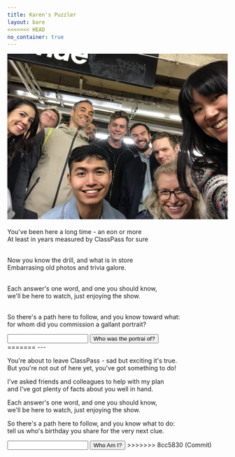 ```yaml
---
title: Karen's Puzzler
layout: bare
<<<<<<< HEAD
no_container: true
---
```


<div class="img-splash">
    <div class="img-container">
        <img src="selfie.jpg" />
    </div>
</div>

<div class="container">
<br>
You've been here a long time - an eon or more<br>
At least in years measured by ClassPass for sure<br><br>

Now you know the drill, and what is in store<br>
Embarrasing old photos and trivia galore.<br><br>

Each answer's one word, and one you should know,<br>
we'll be here to watch, just enjoying the show.<br><br>

So there's a path here to follow, and you know toward what:<br>
for whom did you commission a gallant portrait?<br>

<input id="guess" name="guess" />
<input type="button" value="Who was the portrai of?" onclick="window.open('/puzzle/karen/' + document.getElementById('guess').value)" />
</div>
=======
---

You're about to leave ClassPass - sad but exciting it's true.<br>
But you're not out of here yet, you've got something to do!

I've asked friends and colleagues to help with my plan<br>
and I've got plenty of facts about you well in hand.

Each answer's one word, and one you should know,<br>
we'll be here to watch, just enjoying the show.

So there's a path here to follow, and you know what to do:<br>
tell us who's birthday you share for the very next clue.

<input id="guess" name="guess" />
<input type="button" value="Who Am I?" onclick="window.open('/puzzle/karen/' + document.getElementById('guess').value)" />
>>>>>>> 8cc5830 (Commit)
